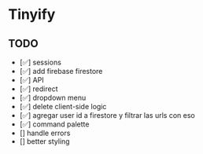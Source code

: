 # Tinyify

## TODO
- [✅] sessions
- [✅] add firebase firestore
- [✅] API
- [✅] redirect
- [✅] dropdown menu
- [✅] delete client-side logic
- [✅] agregar user id a firestore y filtrar las urls con eso
- [✅] command palette
- [] handle errors
- [] better styling
